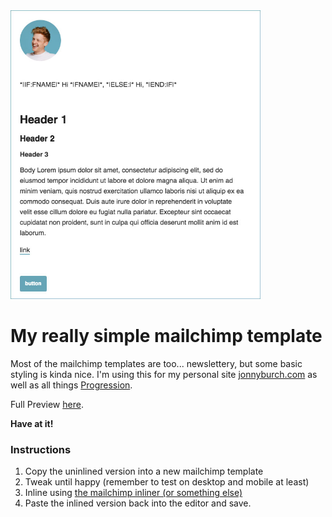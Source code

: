<img width="400px" src="jb-mailchimp-template.jpg" alt="preview">

# My really simple mailchimp template

Most of the mailchimp templates are too... newslettery, but some basic styling is kinda nice. I'm using this for my personal site [jonnyburch.com](http://jonnyburch.com) as well as all things [Progression](http://progressionapp.com).

Full Preview [here](https://www.dropbox.com/s/0jdzgr9b53q01aa/Screenshot%202019-03-26%2014.44.44.png?dl=0).

**Have at it!**

### Instructions
1. Copy the uninlined version into a new mailchimp template
2. Tweak until happy (remember to test on desktop and mobile at least)
3. Inline using [the mailchimp inliner (or something else)](https://templates.mailchimp.com/resources/inline-css/)
4. Paste the inlined version back into the editor and save.
